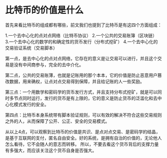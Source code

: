 # 比特币的价值是什么

首先来看比特币的组成都有哪些，前文我们也提到了比特币是有这四个方面组成：

1.一个去中心化的点对点网络（比特币协议）
2.一个公共的交易账簿（区块链）
3.一个去中心化的数学的和确定性的货币发行（分布式挖矿）
4.一个去中心化的交易验证系统（交易脚本）



第一点，是去中心化的点对点网络，它存在的意义是让交易可以进行，并且这个交易是没有中间商参与，完全的去中介化。

第二点，公共的交易账薄，也就是记账用的那个本本，它的价值是防止恶意用户篡改数据，用来确权，让点对点交易得到保障，并且给记账的人一些奖励。

第三点：一个用数学和密码学的货币发行方式，并且支持分布式挖矿，就是可以同时多节点同时运行，发行的货币是有上限的，它的意义是防止货币的泛滥化和去中心化模式发行的安全。

第四点：比特币本身系统带有脚本验证规则，可以有效的解决不符合这些交易规则之外的人，从而保障了公开、公正、安全的交易模式。


从以上4点，可以观察到比特币的价值是共识、是点对点交易、是密码学的结晶，是基于互联网的支付，匿名自由安全。好的系统，是拥有自治的价值的，无论他人怎么看待，它不会随人的意志而转移。
所以，不要去看这个货币背后的支撑力量有多强大，而应该关注这个货币自身是否强大。
                                                                                         
